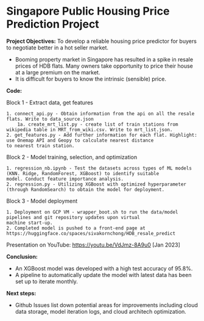 # Singapore Public Housing Price Prediction Project
**Project Objectives:**
To develop a reliable housing price predictor for buyers to negotiate better in a hot seller market. 
-	Booming property market in Singapore has resulted in a spike in resale prices of HDB flats. Many owners take opportunity to price their house at a large premium on the market.
-	It is difficult for buyers to know the intrinsic (sensible) price.

**Code:**

Block 1 - Extract data, get features 

    1. connect_api.py - Obtain information from the api on all the resale flats. Write to data_source.json
        1a. create_mrt_list.py - create list of train stations from wikipedia table in MRT_from_wiki.csv. Write to mrt_list.json.
    2. get_features.py - Add further information for each flat. Highlight: use Onemap API and Geopy to calculate nearest distance 
    to nearest train station.

Block 2 - Model training, selection, and optimization

    1. regression_nb.ipynb - Test the datasets across types of ML models (KNN. Ridge, RandomForest, XGBoost) to identify suitable 
    model. Conduct feature importance analysis. 
    2. regression.py - Utilizing XGBoost with optimized hyperparameter (through RandomSearch) to obtain the model for deployment.

Block 3 - Model deployment

    1. Deployment on GCP VM - wrapper_boot.sh to run the data/model pipelines and git repository updates upon virtual 
    machine start-up. 
    2. Completed model is pushed to a front-end page at https://huggingface.co/spaces/sivakornchong/HDB_resale_predict 

Presentation on YouTube:  https://youtu.be/VdJmz-8A9u0  [Jan 2023] 

**Conclusion:**
-	An XGBoost model was developed with a high test accuracy of 95.8%. 
-	A pipeline to automatically update the model with latest data has been set up to iterate monthly. 

**Next steps:**
-    Github Issues list down potential areas for improvements including cloud data storage, model iteration logs, and cloud architech optimization. 
